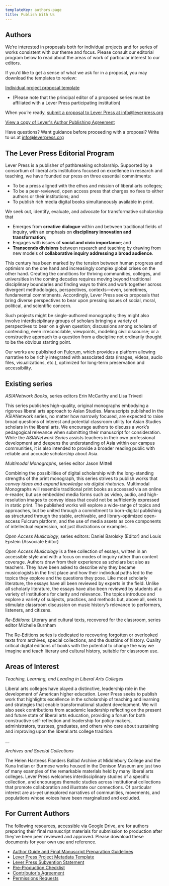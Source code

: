 ```yaml
---
templateKey: authors-page
title: Publish With Us
---
```

## Authors

We’re interested in proposals both for individual projects and for series of works consistent with our theme and focus. Please consult our editorial program below to read about the areas of work of particular interest to our editors.

If you’d like to get a sense of what we ask for in a proposal, you may download the templates to review:

<a href="/assets/lever-press-individual-project-proposal-template-publicly-accessible-.pdf">Individual project proposal template</a>

* (Please note that the principal editor of a proposed series must be affiliated with a Lever Press participating institution)

When you’re ready, [submit a proposal to Lever Press at info@leverpress.org](mailto:info@leverpress.org)

<a href="assets/lever-press-author-contract.pdf">View a copy of Lever's Author Publishing Agreement</a>

Have questions? Want guidance before proceeding with a proposal? Write to us at info@leverpress.org

## The Lever Press Editorial Program

Lever Press is a publisher of pathbreaking scholarship. Supported by a consortium of liberal arts institutions focused on excellence in research and teaching, we have founded our press on three essential commitments:

* To be a press aligned with the ethos and mission of liberal arts colleges;
* To be a peer-reviewed, open access press that charges no fees to either authors or their institutions; and
* To publish rich media digital books simultaneously available in print. 

We seek out, identify, evaluate, and advocate for transformative scholarship that

* Emerges from **creative dialogue** within and between traditional fields of inquiry, with an emphasis on **disciplinary innovation and transformation**;
* Engages with issues of **social and civic importance**; and
* **Transcends divisions** between research and teaching by drawing from new models of **collaborative inquiry addressing a broad audience**.

This century has been marked by the tension between human progress and optimism on the one hand and increasingly complex global crises on the other hand. Creating the conditions for thriving communities, colleges, and universities in the coming decades requires moving beyond traditional disciplinary boundaries and finding ways to think and work together across divergent methodologies, perspectives, contexts—even, sometimes, fundamental commitments. Accordingly, Lever Press seeks proposals that bring diverse perspectives to bear upon pressing issues of social, moral, political, and scientific concern. 

 Such projects might be single-authored monographs; they might also involve interdisciplinary groups of scholars bringing a variety of perspectives to bear on a given question; discussions among scholars of contending, even irreconcilable, viewpoints, modeling civil discourse; or a constructive approach to a question from a discipline not ordinarily thought to be the obvious starting point. 

Our works are published on [Fulcrum](https://www.fulcrum.org/), which provides a platform allowing narrative to be richly integrated with associated data (images, videos, audio files, visualizations, etc.), optimized for long-term preservation and accessibility. 

## Existing series

 *ASIANetwork Books*, series editors Erin McCarthy and Lisa Trivedi 

This series publishes high-quality, original monographs embodying a rigorous liberal arts approach to Asian Studies. Manuscripts published in the ASIANetwork series, no matter how narrowly focused, are expected to raise broad questions of interest and potential classroom utility for Asian Studies scholars in the liberal arts. We encourage authors to discuss a work’s pedagogical relevance when submitting their manuscript for consideration. While the *ASIANetwork Series* assists teachers in their own professional development and deepens the understanding of Asia within our campus communities, it is also intended to provide a broader reading public with reliable and accurate scholarship about Asia. 

*Multimodal Monographs*, series editor Jason Mittell

Combining the possibilities of digital scholarship with the long-standing strengths of the print monograph, this series strives to publish works that *convey ideas and expand knowledge via digital rhetorics*. Multimodal Monographs will resemble traditional print books as accessed via an online e-reader, but use embedded media forms such as video, audio, and high-resolution images to convey ideas that could not be sufficiently expressed in static print. The published works will explore a wide-range of topics and approaches, but be united through a commitment to born-digital publishing as structured through the stable, archivable, and library-optimized open-access Fulcrum platform, and the use of media assets as core components of intellectual expression, not just illustrations or examples.

*Open Access Musicology,* series editors: Daniel Barolsky (Editor) and Louis Epstein (Associate Editor)

*Open Access Musicology* is a free collection of essays, written in an accessible style and with a focus on modes of inquiry rather than content coverage. Authors draw from their experience as scholars but also as teachers. They have been asked to describe why they became musicologists in the first place and how their individual paths led to the topics they explore and the questions they pose. Like most scholarly literature, the essays have all been reviewed by experts in the field. Unlike all scholarly literature, the essays have also been reviewed by students at a variety of institutions for clarity and relevance. The topics introduce and explore a variety of subjects, practices, and methods but, above all, seek to stimulate classroom discussion on music history’s relevance to performers, listeners, and citizens.

*Re-Editions*: Literary and cultural texts, recovered for the classroom, series editor Michelle Burnham 

The Re-Editions series is dedicated to recovering forgotten or overlooked texts from archives, special collections, and the dustbins of history. Quality critical digital editions of books with the potential to change the way we imagine and teach literary and cultural history, suitable for classroom use.   

## Areas of Interest

*Teaching, Learning, and Leading in Liberal Arts Colleges* 

Liberal arts colleges have played a distinctive, leadership role in the development of American higher education. Lever Press seeks to publish work that highlights excellence in the scholarship of teaching and learning and strategies that enable transformational student development. We will also seek contributions from academic leadership reflecting on the present and future state of liberal arts education, providing a forum for both constructive self-reflection and leadership for policy makers, administrators, trustees, graduates, and others who care about sustaining and improving upon the liberal arts college tradition.

__

*Archives and Special Collections*

The Helen Hartness Flanders Ballad Archive at Middlebury College and the Kuna Indian or Burmese works housed in the Denison Museum are just two of many examples of the remarkable materials held by many liberal arts colleges. Lever Press welcomes interdisciplinary studies of a specific collection, and encourages thematic studies across institutional collections that promote collaboration and illustrate our connections. Of particular interest are as-yet unexplored narratives of communities, movements, and populations whose voices have been marginalized and excluded.

## For Current Authors

The following resources, accessible via Google Drive, are for authors preparing their final manuscript materials for submission to production after they've been peer reviewed and approved. Please download these documents for your own use and reference.

* [Author Guide and Final Manuscript Preparation Guidelines](https://docs.google.com/document/d/1R5nmG9-FS6X8yA6vMtkjTcjxZfHfHgg2HS4G4deYIKg/edit)
* [Lever Press Project Metadata Template](https://docs.google.com/spreadsheets/d/1ibNeACiXKZbk2MVNj4bpHoopqtt-7HyDxf7ana3SI_s/edit#gid=0)
* [Lever Press Subvention Statement](https://docs.google.com/document/d/10M3LG2QOULWTDSjLCMEEw83LfIsfeAtem1i5_371z0Y/edit?usp=sharing)
* [Pre-Production Checklist](https://docs.google.com/document/d/12Zkv_aCeAsNi7RaRxhRxofWEJm3GzIKaKs9i_5Uc9pY/edit)
* [Contributor's Agreement](https://docs.google.com/document/d/1Svqoo0-W3tKqlP-F8usmIrlIrc6l6kpUE2FTC0FX7-4/edit)
* [Permissions Requests](https://docs.google.com/document/d/1mR4s0DOJrqIUo5kJepEUvnb38oT3_0LVXp8JCS4Qk4w/edit)